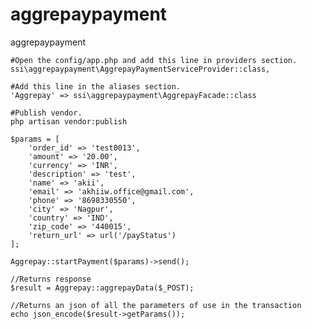 # aggrepaypayment
aggrepaypayment

    #Open the config/app.php and add this line in providers section.
    ssi\aggrepaypayment\AggrepayPaymentServiceProvider::class,

    #Add this line in the aliases section.
    'Aggrepay' => ssi\aggrepaypayment\AggrepayFacade::class

    #Publish vendor.
    php artisan vendor:publish

    $params = [
        'order_id' => 'test0013', 
        'amount' => '20.00', 
        'currency' => 'INR', 
        'description' => 'test', 
        'name' => 'akii', 
        'email' => 'akhiiw.office@gmail.com', 
        'phone' => '8698330550', 
        'city' => 'Nagpur', 
        'country' => 'IND', 
        'zip_code' => '440015', 
        'return_url' => url('/payStatus')
    ];

    Aggrepay::startPayment($params)->send();

    //Returns response
    $result = Aggrepay::aggrepayData($_POST);

    //Returns an json of all the parameters of use in the transaction
    echo json_encode($result->getParams());
